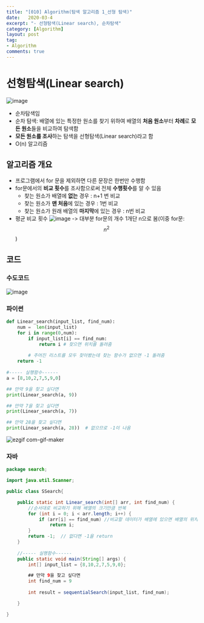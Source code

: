 ```yaml
---
title: "[010] Algorithm(탐색 알고리즘 1_선형 탐색)"
date:   2020-03-4
excerpt: "- 선형탐색(Linear search), 순차탐색"
category: [Algorithm]
layout: post
tag:
- Algorithm
comments: true
---
```



# 선형탐색(Linear search)  
![image](https://user-images.githubusercontent.com/76824611/120936884-45a45300-c745-11eb-8dd4-b1cffae449fe.png)
* 순차탐색임    
 * 순차 탐색: 배열에 있는 특정한 원소를 찾기 위하여 배열의 **처음 원소**부터 **차례**로 **모든 원소**들을 비교하여 탐색함    
* **모든 원소를 조사**하는 탐색을 선형탐색(Linear search)라고 함
* O(n) 알고리즘    

## 알고리즘 개요
* 프로그램에서 for 문을 제외하면 다른 문장은 한번만 수행함     
* for문에서의 **비교 횟수**를 조사함으로써 전체 **수행횟수**를 알 수 있음     
  * 찾는 원소가 배열에 **없는** 경우 : n+1 번 비교      
  * 찾는 원소가 **맨 처음**에 있는 경우 : 1번 비교       
  * 찾는 원소가 원래 배열의 **마지막**에 있는 경우 : n번 비교     
* 평균 비교 횟수
  ![image](https://user-images.githubusercontent.com/76824611/120936749-6ddf8200-c744-11eb-9e95-f785b0561cec.png)
  -> 대부분 for문의 개수 1개단 n으로 봄(이중 for문: $$n^2$$)

## 코드
### 수도코드
![image](https://user-images.githubusercontent.com/76824611/120936782-9cf5f380-c744-11eb-8c1b-c3eccac5f9bc.png)

### 파이썬
```python
def Linear_search(input_list, find_num):
    num =  len(input_list)
    for i in range(0,num):
        if input_list[i] == find_num:
            return i # 찾으면 위치를 돌려줌
    
        # 주어진 리스트를 모두 찾아봤는데 찾는 함수가 없으면 -1 돌려줌
    return -1
    
#----- 실행함수------
a = [8,10,2,7,5,9,0]

## 만약 9을 찾고 싶다면
print(Linear_search(a, 9))

## 만약 7을 찾고 싶다면
print(Linear_search(a, 7))

## 만약 28을 찾고 싶다면
print(Linear_search(a, 28))  # 없으므로 -1이 나옴
```

![ezgif com-gif-maker](https://user-images.githubusercontent.com/76824611/120937402-31158a00-c748-11eb-8197-85b89bfcca3f.gif)

### 자바
```java
package search;

import java.util.Scanner;

public class SSearch{

    public static int Linear_search(int[] arr, int find_num) {
        //순서대로 비교하기 위해 배열의 크기만큼 반복
        for (int i = 0; i < arr.length; i++) { 
            if (arr[i] == find_num) //비교할 데이터가 배열에 있으면 배열의 위치를 return
                return i;
        }
        return -1;  // 없다면 -1을 return
    }
    
    //----- 실행함수------
    public static void main(String[] args) {
        int[] input_list = {8,10,2,7,5,9,0};

        ## 만약 9을 찾고 싶다면       
        int find_num = 9
      
        int result = sequentialSearch(input_list, find_num);

    }

}
```
